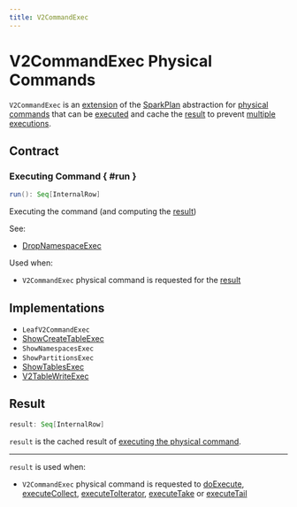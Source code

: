 ```yaml
---
title: V2CommandExec
---
```


# V2CommandExec Physical Commands

`V2CommandExec` is an [extension](#contract) of the [SparkPlan](SparkPlan.md) abstraction for [physical commands](#implementations) that can be [executed](#run) and cache the [result](#result) to prevent [multiple executions](#doExecute).

## Contract

### Executing Command { #run }

```scala
run(): Seq[InternalRow]
```

Executing the command (and computing the [result](#result))

See:

* [DropNamespaceExec](DropNamespaceExec.md#run)

Used when:

* `V2CommandExec` physical command is requested for the [result](#result)

## Implementations

* `LeafV2CommandExec`
* [ShowCreateTableExec](ShowCreateTableExec.md)
* `ShowNamespacesExec`
* `ShowPartitionsExec`
* [ShowTablesExec](ShowTablesExec.md)
* [V2TableWriteExec](V2TableWriteExec.md)

## Result

```scala
result: Seq[InternalRow]
```

`result` is the cached result of [executing the physical command](#run).

---

`result` is used when:

* `V2CommandExec` physical command is requested to [doExecute](#doExecute), [executeCollect](#executeCollect), [executeToIterator](#executeToIterator), [executeTake](#executeTake) or [executeTail](#executeTail)
